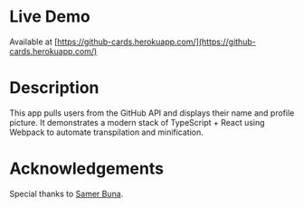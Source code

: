 # Live Demo

Available at [https://github-cards.herokuapp.com/](https://github-cards.herokuapp.com/)

# Description

This app pulls users from the GitHub API and displays their name and profile picture. It demonstrates a modern stack of TypeScript + React using Webpack to automate transpilation and minification.

# Acknowledgements

Special thanks to [Samer Buna](https://twitter.com/samerbuna).